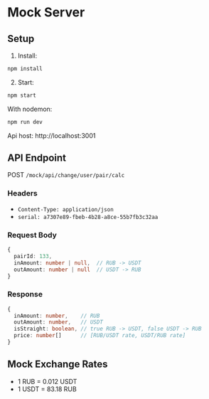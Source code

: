 # Mock Server

## Setup

1. Install:

```bash
npm install
```

2. Start:

```bash
npm start
```

With nodemon:

```bash
npm run dev
```

Api host: http://localhost:3001

## API Endpoint

POST `/mock/api/change/user/pair/calc`

### Headers

- `Content-Type: application/json`
- `serial: a7307e89-fbeb-4b28-a8ce-55b7fb3c32aa`

### Request Body

```typescript
{
  pairId: 133,
  inAmount: number | null,  // RUB -> USDT
  outAmount: number | null  // USDT -> RUB
}
```

### Response

```typescript
{
  inAmount: number,    // RUB
  outAmount: number,   // USDT
  isStraight: boolean, // true RUB -> USDT, false USDT -> RUB
  price: number[]      // [RUB/USDT rate, USDT/RUB rate]
}
```

## Mock Exchange Rates

- 1 RUB = 0.012 USDT
- 1 USDT = 83.18 RUB
